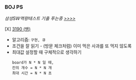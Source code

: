 ### BOJ PS

*삼성SW역량테스트 기출 푸는중 [>>>>](https://www.acmicpc.net/workbook/view/1152)*

[X] [3190 (뱀)](https://www.acmicpc.net/problem/3190) 
  - 알고리즘: ``` 구현, 큐 ```
  - 조건을 잘 읽기 - (방문 체크처럼) 이미 먹은 사과를 또 먹지 않도록
  - 최대값 설정할 때 구체적으로 생각하기 
    ```
    board가 N * N 일 때,
    칸의 개수 = N * N 개
    최대 시간 = N * N 초 
    ```

